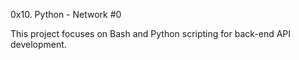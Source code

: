 0x10. Python - Network #0

This project focuses on Bash and Python scripting for back-end API development.
